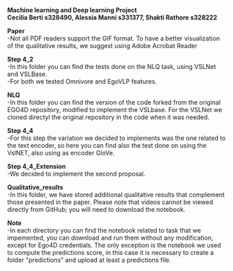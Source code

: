 **Machine learning and Deep learning Project**<br />
**Cecilia Berti s328490, Alessia Manni s331377, Shakti Rathore s328222**<br />

**Paper**<br />
-Not all PDF readers support the GIF format. To have a better visualization of the qualitative results, we suggest using Adobe Acrobat Reader<br />



**Step 4_2**<br />
-In this folder you can find the tests done on the NLQ task, using VSLNet and VSLBase. <br />
-For both we tested Omnivore and EgoVLP features. <br />

**NLQ**<br />
-In this folder you can find the version of the code forked from the original EGO4D repository, modified to implement the VSLbase. For the VSLNet we cloned directyl the original repository in the code when it was needed. <br />


**Step 4_4**<br />
-For this step the variation we decided to implements was the one related to the text encoder, so here you can find also the test done on using the VslNET, also using as encoder GloVe.

**Step 4_4_Extension**<br />
-We decided to implement the second proposal.
<br />

**Qualitative_results**<br />
-In this folder, we have stored additional qualitative results that complement those presented in the paper. Please note that videos cannot be viewed directly from GitHub; you will need to download the notebook.
<br />

**Note**<br />
-In each directory you can find the notebook related to task that we impemented, you can download and run them without any modification, except for Ego4D credentials. The only exception is the notebook we used to compute the predictions score, in this case it is necessary to create a folder "predictions" and upload at least a predictions file.
